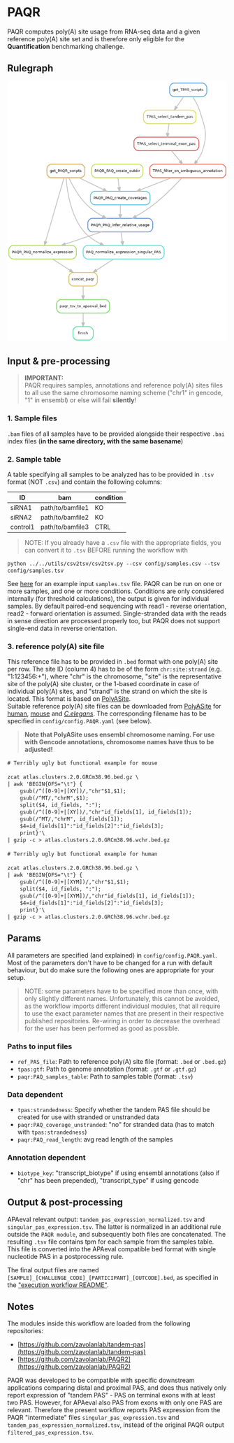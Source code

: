# PAQR
PAQR computes poly(A) site usage from RNA-seq data and a given reference poly(A) site set and is therefore only eligible for the **Quantification** benchmarking challenge.
## Rulegraph

![rulegraph](rulegraph.PAQR.png)

## Input & pre-processing
> **IMPORTANT:**   
PAQR requires samples, annotations and reference poly(A) sites files to all use the same chromosome naming scheme ("chr1" in gencode, "1" in ensembl) or else will fail **silently**!


### 1. Sample files  
`.bam` files of all samples have to be provided alongside their respective `.bai` index files (**in the same directory, with the same basename**)

### 2. Sample table  
A table specifying all samples to be analyzed has to be provided in `.tsv` format (NOT `.csv`) and contain the following columns:   

| ID | bam | condition |
| - | - | - |
| siRNA1 | path/to/bamfile1 | KO |
| siRNA2 | path/to/bamfile2 | KO |
| control1 | path/to/bamfile3 | CTRL |

>NOTE: If you already have a `.csv` file with the appropriate fields, you can convert it to `.tsv` BEFORE running the workflow with 
```
python ../../utils/csv2tsv/csv2tsv.py --csv config/samples.csv --tsv config/samples.tsv
```
 
See [here][sample-table] for an example input `samples.tsv` file. PAQR can be run on one or more samples, and one or more conditions. Conditions are only considered internally (for threshold calculations), the output is given for individual samples. By default paired-end sequencing with read1 - reverse orientation, read2 - forward orientation is assumed. Single-stranded data with the reads in sense direction are processed properly too, but PAQR does not support single-end data in reverse orientation.

### 3. reference poly(A) site file   
This reference file has to be provided in `.bed` format with one poly(A) site per row. The site ID (column 4) has to be of the form `chr:site:strand` (e.g. "1:123456:+"), where "chr" is the chromosome, "site" is the representative site of the poly(A) site cluster, or the 1-based coordinate in case of individual poly(A) sites, and "strand" is the strand on which the site is located. This format is based on [PolyASite][polyasite-web].    
Suitable reference poly(A) site files can be downloaded from [PolyASite][polyasite-web] for [human][human-pas], [mouse][mouse-pas] and [*C.elegans*][worm-pas]. The corresponding filename has to be specified in `config/config.PAQR.yaml` (see below).   
> **Note that PolyASite uses ensembl chromosome naming. For use with Gencode annotations, chromosome names have thus to be adjusted!**
```
# Terribly ugly but functional example for mouse

zcat atlas.clusters.2.0.GRCm38.96.bed.gz \
| awk 'BEGIN{OFS="\t"} {
    gsub(/^([0-9]+|[XY])/,"chr"$1,$1);
    gsub(/^MT/,"chrM",$1);
    split($4, id_fields, ":"); 
    gsub(/^([0-9]+|[XY])/,"chr"id_fields[1], id_fields[1]);
    gsub(/^MT/,"chrM", id_fields[1]);
    $4=id_fields[1]":"id_fields[2]":"id_fields[3];
    print}'\
| gzip -c > atlas.clusters.2.0.GRCm38.96.wchr.bed.gz

# Terribly ugly but functional example for human

zcat atlas.clusters.2.0.GRCh38.96.bed.gz \
| awk 'BEGIN{OFS="\t"} {
    gsub(/^([0-9]+|[XYM])/,"chr"$1,$1);
    split($4, id_fields, ":"); 
    gsub(/^([0-9]+|[XYM])/,"chr"id_fields[1], id_fields[1]);
    $4=id_fields[1]":"id_fields[2]":"id_fields[3];
    print}'\
| gzip -c > atlas.clusters.2.0.GRCh38.96.wchr.bed.gz
```

## Params

All parameters are specified (and explained) in `config/config.PAQR.yaml`. Most of the parameters don't have to be changed for a run with default behaviour, but do make sure the following ones are appropriate for your setup.

> NOTE: some parameters have to be specified more than once, with only slightly different names. Unfortunately, this cannot be avoided, as the workflow imports different individual modules, that all require to use the exact parameter names that are present in their respective published repositories. Re-wiring in order to decrease the overhead for the user has been performed as good as possible.
### Paths to input files
- `ref_PAS_file`: Path to reference poly(A) site file (format: `.bed` or `.bed.gz`)
- `tpas:gtf`: Path to genome annotation (format: `.gtf` or `.gtf.gz`)
- `paqr:PAQ_samples_table`: Path to samples table (format: `.tsv`)


### Data dependent
- `tpas:strandedness`: Specify whether the tandem PAS file should be created for use with stranded or unstranded data
- `paqr:PAQ_coverage_unstranded`: "no" for stranded data (has to match with `tpas:strandedness`)
- `paqr:PAQ_read_length`: avg read length of the samples

### Annotation dependent
- `biotype_key`: "transcript_biotype" if using ensembl annotations (also if "chr" has been prepended), "transcript_type" if using gencode


## Output & post-processing

APAeval relevant output: `tandem_pas_expression_normalized.tsv` and `singular_pas_expression.tsv`. The latter is normalized in an additional rule outside the `PAQR module`, and subsequently both files are concatenated. The resulting `.tsv` file contains tpm for each sample from the samples table. This file is converted into the APAeval compatible bed format with single nucleotide PAS in a postprocessing rule.   

The final output files are named `[SAMPLE]_[CHALLENGE_CODE]_[PARTICIPANT]_[OUTCODE].bed`, as specified in the ["execution workflow README"][ewf-readme-filenames].

## Notes

The modules inside this workflow are loaded from the following repositories:

- [https://github.com/zavolanlab/tandem-pas](https://github.com/zavolanlab/tandem-pas)
- [https://github.com/zavolanlab/PAQR2](https://github.com/zavolanlab/PAQR2)

PAQR was developed to be compatible with specific downstream applications comparing distal and proximal PAS, and does thus natively only report expression of "tandem PAS" - PAS on terminal exons with at least two PAS. However, for APAeval also PAS from exons with only one PAS are relevant. Therefore the present workflow reports PAS expression from the PAQR "intermediate" files `singular_pas_expression.tsv` and `tandem_pas_expression_normalized.tsv`, instead of the original PAQR output `filtered_pas_expression.tsv`. 


[polyasite-web]: <https://polyasite.unibas.ch/atlas>
[human-pas]: <https://polyasite.unibas.ch/download/atlas/2.0/GRCh38.96/atlas.clusters.2.0.GRCh38.96.bed.gz>
[mouse-pas]: <(https://polyasite.unibas.ch/download/atlas/2.0/GRCm38.96/atlas.clusters.2.0.GRCm38.96.bed.gz)>
[worm-pas]: <https://polyasite.unibas.ch/download/atlas/2.0/WBcel235/atlas.clusters.2.0.WBcel235.bed.gz>
[sample-table]: config/samples.tsv
[ewf-readme-filenames]: ../README.md#output